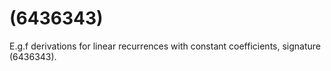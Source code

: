 # (6436343)

E.g.f derivations for linear recurrences with constant coefficients, signature (6436343).
